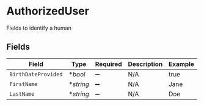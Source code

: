 # AuthorizedUser

Fields to identify a human


## Fields

| Field               | Type                | Required            | Description         | Example             |
| ------------------- | ------------------- | ------------------- | ------------------- | ------------------- |
| `BirthDateProvided` | **bool*             | :heavy_minus_sign:  | N/A                 | true                |
| `FirstName`         | **string*           | :heavy_minus_sign:  | N/A                 | Jane                |
| `LastName`          | **string*           | :heavy_minus_sign:  | N/A                 | Doe                 |